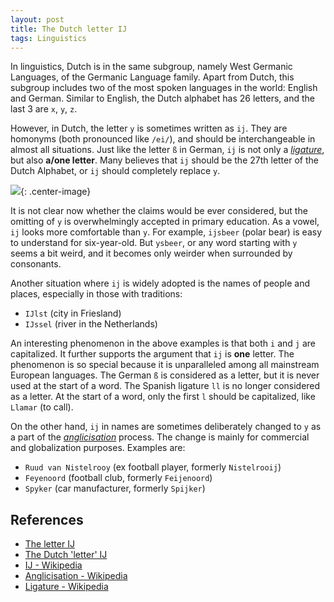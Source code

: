 ```yaml
---
layout: post
title: The Dutch letter IJ
tags: Linguistics
---
```


In linguistics, Dutch is in the same subgroup, namely West Germanic Languages, of the Germanic Language family. Apart from Dutch, this subgroup includes two of the most spoken languages in the world: English and German. Similar to English, the Dutch alphabet has 26 letters, and the last 3 are `x`, `y`, `z`.

However, in Dutch, the letter `y` is sometimes written as `ij`. They are homonyms (both pronounced like `/ei/`), and should be interchangeable in almost all situations. Just like the letter `ß` in German, `ij` is not only a [_ligature_](https://en.wikipedia.org/wiki/Ligature_(writing)), but also __a/one letter__. Many believes that `ij` should be the 27th letter of the Dutch Alphabet, or `ij` should completely replace `y`.

![](https://jiaxi-github-pages-photohost.oss-cn-beijing.aliyuncs.com/pyreneesalpaca/images/2021-04-21-rijks.png){: .center-image}

It is not clear now whether the claims would be ever considered, but the omitting of `y` is overwhelmingly accepted in primary education. As a vowel, `ij` looks more comfortable than `y`. For example, `ijsbeer` (polar bear) is easy to understand for six-year-old. But `ysbeer`, or any word starting with `y` seems a bit weird, and it becomes only weirder when surrounded by consonants.

Another situation where `ij` is widely adopted is the names of people and places, especially in those with traditions:

- `IJlst` (city in Friesland)
- `IJssel` (river in the Netherlands)

An interesting phenomenon in the above examples is that both `i` and `j` are capitalized. It further supports the argument that `ij` is __one__ letter. The phenomenon is so special because it is unparalleled among all mainstream European languages. The German `ß` is considered as a letter, but it is never used at the start of a word. The Spanish ligature `ll` is no longer considered as a letter. At the start of a word, only the first `l` should be capitalized, like `Llamar` (to call).

On the other hand, `ij` in names are sometimes deliberately changed to `y` as a part of the [_anglicisation_](https://en.wikipedia.org/wiki/Anglicisation_of_names#Dutch_surnames) process. The change is mainly for commercial and globalization purposes. Examples are:

- `Ruud van Nistelrooy` (ex football player, formerly `Nistelrooij`)
- `Feyenoord` (football club, formerly `Feijenoord`)
- `Spyker` (car manufacturer, formerly `Spijker`)

## References

- [The letter IJ](https://www.dutchgrammar.com/en/?n=SpellingAndPronunciation.03)
- [The Dutch 'letter' IJ](https://rudhar.com/lingtics/nlij_en.htm)
- [IJ - Wikipedia](https://en.wikipedia.org/wiki/IJ_(digraph))
- [Anglicisation - Wikipedia](https://en.wikipedia.org/wiki/Anglicisation_of_names#Dutch_surnames)
- [Ligature - Wikipedia](https://en.wikipedia.org/wiki/Ligature_(writing))